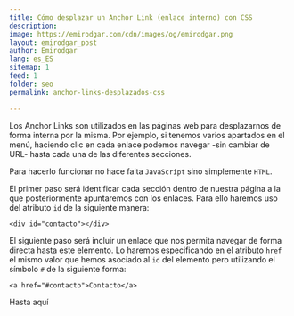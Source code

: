 ```yaml
---
title: Cómo desplazar un Anchor Link (enlace interno) con CSS
description: 
image: https://emirodgar.com/cdn/images/og/emirodgar.png
layout: emirodgar_post
author: Emirodgar
lang: es_ES
sitemap: 1
feed: 1
folder: seo
permalink: anchor-links-desplazados-css

--- 
```


Los Anchor Links son utilizados en las páginas web para desplazarnos de forma interna por la misma. Por ejemplo, si tenemos varios apartados en el menú, haciendo clic en cada enlace podemos navegar -sin cambiar de URL- hasta cada una de las diferentes secciones.

Para hacerlo funcionar no hace falta `JavaScript` sino simplemente `HTML`. 

El primer paso será identificar cada sección dentro de nuestra página a la que posteriormente apuntaremos con los enlaces. Para ello haremos uso del atributo `id` de la siguiente manera: 

    <div id="contacto"></div>

El siguiente paso será incluir un enlace que nos permita navegar de forma directa hasta este elemento. Lo haremos especificando en el atributo `href` el mismo valor que hemos asociado al `id` del elemento pero utilizando el símbolo `#` de la siguiente forma:

    <a href="#contacto">Contacto</a>

Hasta aquí
<!--stackedit_data:
eyJoaXN0b3J5IjpbMTE2NjU5ODQ1OF19
-->